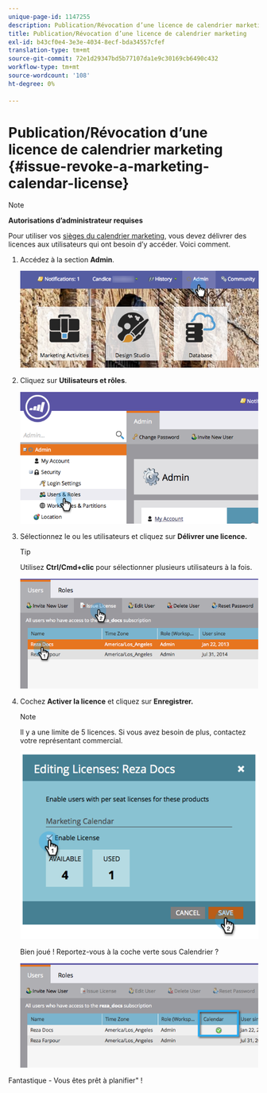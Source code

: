 ```yaml
---
unique-page-id: 1147255
description: Publication/Révocation d’une licence de calendrier marketing - Docs Marketo - Documentation du produit
title: Publication/Révocation d’une licence de calendrier marketing
exl-id: b43cf0e4-3e3e-4034-8ecf-bda34557cfef
translation-type: tm+mt
source-git-commit: 72e1d29347bd5b77107da1e9c30169cb6490c432
workflow-type: tm+mt
source-wordcount: '108'
ht-degree: 0%

---
```


# Publication/Révocation d’une licence de calendrier marketing {#issue-revoke-a-marketing-calendar-license}

>[!NOTE]
>
>**Autorisations d’administrateur requises**

Pour utiliser vos [sièges du calendrier marketing](/help/marketo/product-docs/core-marketo-concepts/marketing-calendar/understanding-the-calendar/navigating-the-marketing-calendar.md), vous devez délivrer des licences aux utilisateurs qui ont besoin d’y accéder. Voici comment.

1. Accédez à la section **Admin**.

   ![](assets/adminhand.png)

1. Cliquez sur **Utilisateurs et rôles**.

   ![](assets/2.png)

1. Sélectionnez le ou les utilisateurs et cliquez sur **Délivrer une licence.**

   >[!TIP]
   >
   >Utilisez **Ctrl/Cmd+clic** pour sélectionner plusieurs utilisateurs à la fois.

   ![](assets/3.png)

1. Cochez **Activer la licence** et cliquez sur **Enregistrer.**

   >[!NOTE]
   >
   >Il y a une limite de 5 licences. Si vous avez besoin de plus, contactez votre représentant commercial.

   ![](assets/4.png)

   Bien joué ! Reportez-vous à la coche verte sous Calendrier ?

   ![](assets/5.png)

Fantastique - Vous êtes prêt à planifier&quot; !
